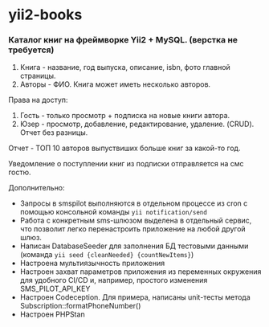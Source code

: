 # yii2-books
### Каталог книг на фреймворке Yii2 + MySQL. (верстка не требуется)

1. Книга - название, год выпуска, описание, isbn, фото главной страницы.
2. Авторы - ФИО.
   Книга может иметь несколько авторов.

Права на доступ:
1. Гость - только просмотр + подписка на новые книги автора.
2. Юзер - просмотр, добавление, редактирование, удаление. (CRUD). Отчет без разницы.

Отчет - ТОП 10 авторов выпуствиших больше книг за какой-то год.

Уведомление о поступлении книг из подписки отправляется на смс гостю.

Дополнительно:
- Запросы в smspilot выполняются в отдельном процессе из cron с помощью консольной команды `yii notification/send`
- Работа с конкретным sms-шлюзом выделена в отдельный сервис, что позволит легко перенастроить приложение на любой другой шлюз.
- Написан DatabaseSeeder для заполнения БД тестовыми данными (команда `yii seed {cleanNeeded} {countNewItems}`)
- Настроена мультиязычность приложения
- Настроен захват параметров приложения из переменных окружения для удобного CI/CD и, например, простого изменения SMS_PILOT_API_KEY
- Настроен Codeception. Для примера, написаны unit-тесты метода Subscription::formatPhoneNumber()
- Настроен PHPStan
